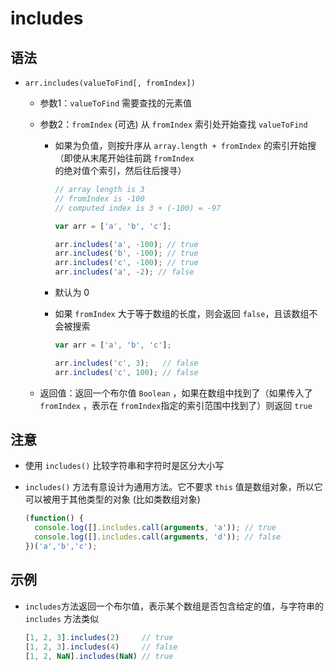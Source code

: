 # includes

## 语法

+ `arr.includes(valueToFind[, fromIndex])`

  + 参数1：`valueToFind` 需要查找的元素值

  + 参数2：`fromIndex` (可选) 从 `fromIndex` 索引处开始查找 `valueToFind`

    + 如果为负值，则按升序从 `array.length + fromIndex` 的索引开始搜 （即使从末尾开始往前跳 `fromIndex` 的绝对值个索引，然后往后搜寻）

        ```js
        // array length is 3
        // fromIndex is -100
        // computed index is 3 + (-100) = -97

        var arr = ['a', 'b', 'c'];

        arr.includes('a', -100); // true
        arr.includes('b', -100); // true
        arr.includes('c', -100); // true
        arr.includes('a', -2); // false
        ```

    + 默认为 0

    + 如果 `fromIndex` 大于等于数组的长度，则会返回 `false`，且该数组不会被搜索

        ```js
        var arr = ['a', 'b', 'c'];

        arr.includes('c', 3);   // false
        arr.includes('c', 100); // false
        ```

  + 返回值：返回一个布尔值 `Boolean` ，如果在数组中找到了（如果传入了 `fromIndex` ，表示在 `fromIndex`指定的索引范围中找到了）则返回 `true`

## 注意

+ 使用 `includes()` 比较字符串和字符时是区分大小写

+ `includes()` 方法有意设计为通用方法。它不要求 `this` 值是数组对象，所以它可以被用于其他类型的对象 (比如类数组对象)

  ```js
  (function() {
    console.log([].includes.call(arguments, 'a')); // true
    console.log([].includes.call(arguments, 'd')); // false
  })('a','b','c');
  ```

## 示例

+ `includes`方法返回一个布尔值，表示某个数组是否包含给定的值，与字符串的 `includes` 方法类似

  ```js
  [1, 2, 3].includes(2)     // true
  [1, 2, 3].includes(4)     // false
  [1, 2, NaN].includes(NaN) // true
  ```
